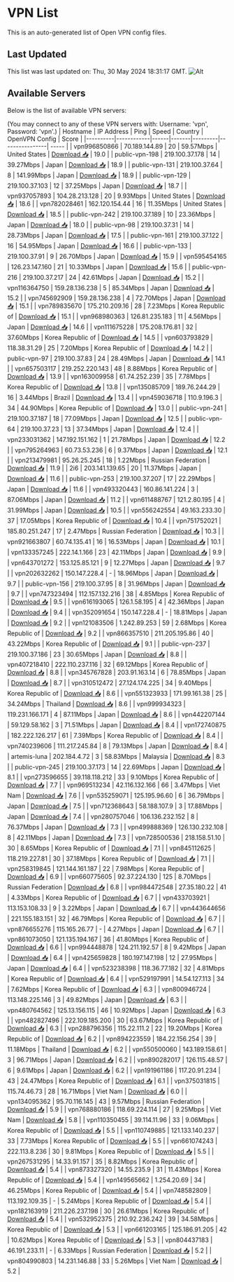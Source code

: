 # VPN List

This is an auto-generated list of Open VPN config files.

## Last Updated

This list was last updated on: Thu, 30 May 2024 18:31:17 GMT.
![Alt](https://repobeats.axiom.co/api/embed/186b98318ef1479477931607c1ad7d823f12451f.svg "Repobeats analytics image")

## Available Servers

Below is the list of available VPN servers:

(You may connect to any of these VPN servers with: Username: 'vpn', Password: 'vpn'.)
| Hostname | IP Address | Ping | Speed | Country | OpenVPN Config | Score |
|----------|------------|------|-------|---------|----------------| ----- |
| vpn996850866 | 70.189.144.89 | 20 | 59.57Mbps | United States | [Download 📥](./configs/server_0_US.ovpn) | 19.0 |
| public-vpn-198 | 219.100.37.178 | 14 | 39.27Mbps | Japan | [Download 📥](./configs/server_1_JP.ovpn) | 18.9 |
| public-vpn-131 | 219.100.37.64 | 8 | 141.99Mbps | Japan | [Download 📥](./configs/server_2_JP.ovpn) | 18.9 |
| public-vpn-129 | 219.100.37.103 | 12 | 37.25Mbps | Japan | [Download 📥](./configs/server_3_JP.ovpn) | 18.7 |
| vpn937057893 | 104.28.213.128 | 20 | 9.93Mbps | United States | [Download 📥](./configs/server_4_US.ovpn) | 18.6 |
| vpn782028461 | 162.120.154.44 | 16 | 11.35Mbps | United States | [Download 📥](./configs/server_5_US.ovpn) | 18.5 |
| public-vpn-242 | 219.100.37.189 | 10 | 23.36Mbps | Japan | [Download 📥](./configs/server_6_JP.ovpn) | 18.0 |
| public-vpn-98 | 219.100.37.31 | 14 | 28.73Mbps | Japan | [Download 📥](./configs/server_7_JP.ovpn) | 17.5 |
| public-vpn-161 | 219.100.37.122 | 16 | 54.95Mbps | Japan | [Download 📥](./configs/server_8_JP.ovpn) | 16.6 |
| public-vpn-133 | 219.100.37.91 | 9 | 26.70Mbps | Japan | [Download 📥](./configs/server_9_JP.ovpn) | 15.9 |
| vpn595454165 | 126.23.147.160 | 21 | 10.33Mbps | Japan | [Download 📥](./configs/server_10_JP.ovpn) | 15.6 |
| public-vpn-216 | 219.100.37.217 | 24 | 42.61Mbps | Japan | [Download 📥](./configs/server_11_JP.ovpn) | 15.2 |
| vpn116364750 | 159.28.136.238 | 5 | 85.34Mbps | Japan | [Download 📥](./configs/server_12_JP.ovpn) | 15.2 |
| vpn745692909 | 159.28.136.238 | 4 | 72.70Mbps | Japan | [Download 📥](./configs/server_13_JP.ovpn) | 15.1 |
| vpn789835670 | 175.210.209.16 | 28 | 7.23Mbps | Korea Republic of | [Download 📥](./configs/server_14_KR.ovpn) | 15.1 |
| vpn968980363 | 126.81.235.183 | 11 | 4.56Mbps | Japan | [Download 📥](./configs/server_15_JP.ovpn) | 14.6 |
| vpn111675228 | 175.208.176.81 | 32 | 37.60Mbps | Korea Republic of | [Download 📥](./configs/server_16_KR.ovpn) | 14.5 |
| vpn603793829 | 118.38.31.29 | 25 | 7.20Mbps | Korea Republic of | [Download 📥](./configs/server_17_KR.ovpn) | 14.2 |
| public-vpn-97 | 219.100.37.83 | 24 | 28.49Mbps | Japan | [Download 📥](./configs/server_18_JP.ovpn) | 14.1 |
| vpn657503117 | 219.252.220.143 | 48 | 8.88Mbps | Korea Republic of | [Download 📥](./configs/server_19_KR.ovpn) | 13.9 |
| vpn163009958 | 61.74.252.239 | 35 | 7.78Mbps | Korea Republic of | [Download 📥](./configs/server_20_KR.ovpn) | 13.8 |
| vpn135085709 | 189.76.244.29 | 16 | 3.44Mbps | Brazil | [Download 📥](./configs/server_21_BR.ovpn) | 13.4 |
| vpn459036718 | 110.9.196.3 | 34 | 44.90Mbps | Korea Republic of | [Download 📥](./configs/server_22_KR.ovpn) | 13.0 |
| public-vpn-241 | 219.100.37.187 | 18 | 77.09Mbps | Japan | [Download 📥](./configs/server_23_JP.ovpn) | 12.5 |
| public-vpn-64 | 219.100.37.23 | 13 | 37.34Mbps | Japan | [Download 📥](./configs/server_24_JP.ovpn) | 12.4 |
| vpn233031362 | 147.192.151.162 | 1 | 21.78Mbps | Japan | [Download 📥](./configs/server_25_JP.ovpn) | 12.2 |
| vpn795264963 | 60.73.53.236 | 6 | 9.37Mbps | Japan | [Download 📥](./configs/server_26_JP.ovpn) | 12.1 |
| vpn213479981 | 95.26.25.245 | 18 | 1.22Mbps | Russian Federation | [Download 📥](./configs/server_27_RU.ovpn) | 11.9 |
| 2i6 | 203.141.139.65 | 20 | 11.37Mbps | Japan | [Download 📥](./configs/server_28_JP.ovpn) | 11.6 |
| public-vpn-253 | 219.100.37.207 | 17 | 22.29Mbps | Japan | [Download 📥](./configs/server_29_JP.ovpn) | 11.6 |
| vpn493320443 | 160.86.141.224 | 3 | 87.06Mbps | Japan | [Download 📥](./configs/server_30_JP.ovpn) | 11.2 |
| vpn611488767 | 121.2.80.195 | 4 | 31.99Mbps | Japan | [Download 📥](./configs/server_31_JP.ovpn) | 10.5 |
| vpn556242554 | 49.163.233.30 | 37 | 17.05Mbps | Korea Republic of | [Download 📥](./configs/server_32_KR.ovpn) | 10.4 |
| vpn751752021 | 185.80.251.247 | 17 | 2.47Mbps | Russian Federation | [Download 📥](./configs/server_33_RU.ovpn) | 10.3 |
| vpn921663807 | 60.74.135.41 | 16 | 16.53Mbps | Japan | [Download 📥](./configs/server_34_JP.ovpn) | 10.1 |
| vpn133357245 | 222.14.1.166 | 23 | 42.11Mbps | Japan | [Download 📥](./configs/server_35_JP.ovpn) | 9.9 |
| vpn643701272 | 153.125.85.121 | 9 | 12.27Mbps | Japan | [Download 📥](./configs/server_36_JP.ovpn) | 9.7 |
| vpn202632262 | 150.147.228.4 | - | 18.96Mbps | Japan | [Download 📥](./configs/server_37_JP.ovpn) | 9.7 |
| public-vpn-156 | 219.100.37.95 | 8 | 31.96Mbps | Japan | [Download 📥](./configs/server_38_JP.ovpn) | 9.7 |
| vpn747323494 | 112.157.132.216 | 38 | 4.85Mbps | Korea Republic of | [Download 📥](./configs/server_39_KR.ovpn) | 9.5 |
| vpn616193065 | 126.1.58.195 | 4 | 42.36Mbps | Japan | [Download 📥](./configs/server_40_JP.ovpn) | 9.4 |
| vpn352091654 | 150.147.228.4 | - | 18.81Mbps | Japan | [Download 📥](./configs/server_41_JP.ovpn) | 9.2 |
| vpn121083506 | 1.242.89.253 | 59 | 2.68Mbps | Korea Republic of | [Download 📥](./configs/server_42_KR.ovpn) | 9.2 |
| vpn866357510 | 211.205.195.86 | 40 | 43.22Mbps | Korea Republic of | [Download 📥](./configs/server_43_KR.ovpn) | 9.1 |
| public-vpn-237 | 219.100.37.186 | 23 | 30.65Mbps | Japan | [Download 📥](./configs/server_44_JP.ovpn) | 8.8 |
| vpn407218410 | 222.110.237.116 | 32 | 69.12Mbps | Korea Republic of | [Download 📥](./configs/server_45_KR.ovpn) | 8.8 |
| vpn345767828 | 203.91.163.14 | 6 | 78.85Mbps | Japan | [Download 📥](./configs/server_46_JP.ovpn) | 8.7 |
| vpn310512472 | 27.124.174.225 | 34 | 9.40Mbps | Korea Republic of | [Download 📥](./configs/server_47_KR.ovpn) | 8.6 |
| vpn551323933 | 171.99.161.38 | 25 | 34.24Mbps | Thailand | [Download 📥](./configs/server_48_TH.ovpn) | 8.6 |
| vpn999934323 | 119.231.166.171 | 4 | 87.11Mbps | Japan | [Download 📥](./configs/server_49_JP.ovpn) | 8.6 |
| vpn442207144 | 59.129.58.162 | 3 | 71.51Mbps | Japan | [Download 📥](./configs/server_50_JP.ovpn) | 8.4 |
| vpn172740875 | 182.222.126.217 | 61 | 7.39Mbps | Korea Republic of | [Download 📥](./configs/server_51_KR.ovpn) | 8.4 |
| vpn740239606 | 111.217.245.84 | 8 | 79.13Mbps | Japan | [Download 📥](./configs/server_52_JP.ovpn) | 8.4 |
| artemis-luna | 202.184.4.72 | 3 | 58.83Mbps | Malaysia | [Download 📥](./configs/server_53_MY.ovpn) | 8.3 |
| public-vpn-245 | 219.100.37.173 | 14 | 22.69Mbps | Japan | [Download 📥](./configs/server_54_JP.ovpn) | 8.1 |
| vpn273596655 | 39.118.118.212 | 33 | 9.10Mbps | Korea Republic of | [Download 📥](./configs/server_55_KR.ovpn) | 7.7 |
| vpn969513234 | 42.116.132.166 | 66 | 3.47Mbps | Viet Nam | [Download 📥](./configs/server_56_VN.ovpn) | 7.6 |
| vpn535259071 | 125.195.96.60 | 6 | 36.79Mbps | Japan | [Download 📥](./configs/server_57_JP.ovpn) | 7.5 |
| vpn712368643 | 58.188.107.9 | 3 | 17.88Mbps | Japan | [Download 📥](./configs/server_58_JP.ovpn) | 7.4 |
| vpn280757046 | 106.136.232.152 | 8 | 76.37Mbps | Japan | [Download 📥](./configs/server_59_JP.ovpn) | 7.3 |
| vpn499888369 | 126.130.232.108 | 8 | 42.11Mbps | Japan | [Download 📥](./configs/server_60_JP.ovpn) | 7.3 |
| vpn728500536 | 218.158.51.10 | 30 | 8.65Mbps | Korea Republic of | [Download 📥](./configs/server_61_KR.ovpn) | 7.1 |
| vpn845112625 | 118.219.227.81 | 30 | 37.18Mbps | Korea Republic of | [Download 📥](./configs/server_62_KR.ovpn) | 7.1 |
| vpn258319845 | 121.144.161.187 | 22 | 7.98Mbps | Korea Republic of | [Download 📥](./configs/server_63_KR.ovpn) | 6.9 |
| vpn660775605 | 92.37.224.130 | 125 | 8.70Mbps | Russian Federation | [Download 📥](./configs/server_64_RU.ovpn) | 6.8 |
| vpn984472548 | 27.35.180.22 | 41 | 4.33Mbps | Korea Republic of | [Download 📥](./configs/server_65_KR.ovpn) | 6.7 |
| vpn433703921 | 113.153.108.33 | 9 | 3.22Mbps | Japan | [Download 📥](./configs/server_66_JP.ovpn) | 6.7 |
| vpn443644656 | 221.155.183.151 | 32 | 46.79Mbps | Korea Republic of | [Download 📥](./configs/server_67_KR.ovpn) | 6.7 |
| vpn876655276 | 115.165.26.77 | - | 4.27Mbps | Japan | [Download 📥](./configs/server_68_JP.ovpn) | 6.7 |
| vpn861073050 | 121.135.194.167 | 36 | 41.80Mbps | Korea Republic of | [Download 📥](./configs/server_69_KR.ovpn) | 6.6 |
| vpn994448878 | 124.211.192.57 | 8 | 9.42Mbps | Japan | [Download 📥](./configs/server_70_JP.ovpn) | 6.4 |
| vpn425659828 | 180.197.147.198 | 12 | 27.95Mbps | Japan | [Download 📥](./configs/server_71_JP.ovpn) | 6.4 |
| vpn523238398 | 118.36.77.182 | 32 | 4.81Mbps | Korea Republic of | [Download 📥](./configs/server_72_KR.ovpn) | 6.4 |
| vpn529197991 | 14.54.127.113 | 34 | 7.62Mbps | Korea Republic of | [Download 📥](./configs/server_73_KR.ovpn) | 6.3 |
| vpn800946724 | 113.148.225.146 | 3 | 49.82Mbps | Japan | [Download 📥](./configs/server_74_JP.ovpn) | 6.3 |
| vpn480764562 | 125.13.156.115 | 46 | 10.92Mbps | Japan | [Download 📥](./configs/server_75_JP.ovpn) | 6.3 |
| vpn482827496 | 222.109.185.200 | 30 | 63.67Mbps | Korea Republic of | [Download 📥](./configs/server_76_KR.ovpn) | 6.3 |
| vpn288796356 | 115.22.111.2 | 22 | 19.20Mbps | Korea Republic of | [Download 📥](./configs/server_77_KR.ovpn) | 6.2 |
| vpn894223559 | 184.22.156.254 | 39 | 11.18Mbps | Thailand | [Download 📥](./configs/server_78_TH.ovpn) | 6.2 |
| vpn550500060 | 143.189.158.61 | 3 | 96.71Mbps | Japan | [Download 📥](./configs/server_79_JP.ovpn) | 6.2 |
| vpn890282017 | 126.115.48.57 | 6 | 9.61Mbps | Japan | [Download 📥](./configs/server_80_JP.ovpn) | 6.2 |
| vpn191961186 | 117.20.91.234 | 43 | 24.47Mbps | Korea Republic of | [Download 📥](./configs/server_81_KR.ovpn) | 6.1 |
| vpn375031815 | 115.74.46.73 | 28 | 16.71Mbps | Viet Nam | [Download 📥](./configs/server_82_VN.ovpn) | 6.0 |
| vpn134095362 | 95.70.116.145 | 43 | 9.57Mbps | Russian Federation | [Download 📥](./configs/server_83_RU.ovpn) | 5.9 |
| vpn768880186 | 118.69.224.114 | 27 | 9.25Mbps | Viet Nam | [Download 📥](./configs/server_84_VN.ovpn) | 5.8 |
| vpn110350455 | 39.114.11.96 | 33 | 9.06Mbps | Korea Republic of | [Download 📥](./configs/server_85_KR.ovpn) | 5.5 |
| vpn110749885 | 121.133.140.237 | 33 | 7.73Mbps | Korea Republic of | [Download 📥](./configs/server_86_KR.ovpn) | 5.5 |
| vpn661074243 | 222.113.8.236 | 30 | 9.81Mbps | Korea Republic of | [Download 📥](./configs/server_87_KR.ovpn) | 5.5 |
| vpn267531295 | 14.33.91.157 | 35 | 8.82Mbps | Korea Republic of | [Download 📥](./configs/server_88_KR.ovpn) | 5.4 |
| vpn873327320 | 14.55.235.9 | 31 | 11.43Mbps | Korea Republic of | [Download 📥](./configs/server_89_KR.ovpn) | 5.4 |
| vpn149565662 | 1.254.20.69 | 34 | 46.25Mbps | Korea Republic of | [Download 📥](./configs/server_90_KR.ovpn) | 5.4 |
| vpn748582809 | 113.192.109.35 | - | 5.24Mbps | Korea Republic of | [Download 📥](./configs/server_91_KR.ovpn) | 5.4 |
| vpn182163919 | 211.226.237.198 | 30 | 26.61Mbps | Korea Republic of | [Download 📥](./configs/server_92_KR.ovpn) | 5.4 |
| vpn532952375 | 210.92.236.242 | 39 | 34.58Mbps | Korea Republic of | [Download 📥](./configs/server_93_KR.ovpn) | 5.3 |
| vpn661203165 | 125.186.91.205 | 42 | 10.62Mbps | Korea Republic of | [Download 📥](./configs/server_94_KR.ovpn) | 5.3 |
| vpn804437183 | 46.191.233.11 | - | 6.33Mbps | Russian Federation | [Download 📥](./configs/server_95_RU.ovpn) | 5.2 |
| vpn804990803 | 14.231.146.88 | 33 | 5.26Mbps | Viet Nam | [Download 📥](./configs/server_96_VN.ovpn) | 5.2 |
